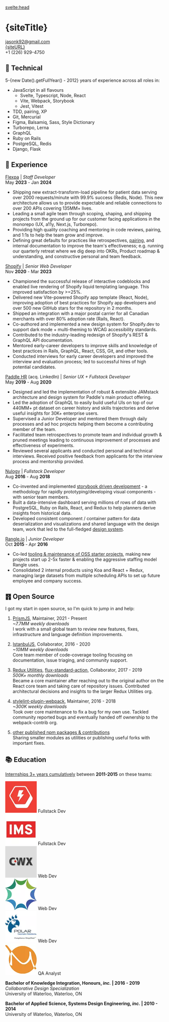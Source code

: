 <script>
   import { siteTitle, siteDescription, siteURL, siteLink } from '$lib/config.js';
</script>

<svelte:head>
  <title>{siteTitle} | Staff Dev Resume</title>
  <meta name="description" content="{siteTitle} - {siteDescription} Resume" />
</svelte:head>

<div class='print-only flex justify-between print-title'>

# {siteTitle}

jasonk92@gmail.com<br>
[{siteURL}]({siteLink})<br>
+1 (226) 929-4750

</div>

<article>
<aside class='technical'>

## 🧰 Technical

5-{new Date().getFullYear() - 2012} years of experience across all roles in:

- JavaScript in all flavours
  - Svelte, Typescript, Node, React
  - Vite, Webpack, Storybook
  - Jest, Vitest
- TDD, pairing, XP
- Git, Mercurial
- Figma, Balsamiq, Sass, Style Dictionary
- Turborepo, Lerna
- GraphQL
- Ruby on Rails
- PostgreSQL, Redis
- Django, Flask

</aside>

<section class='experience'>

## 🎒 Experience

[Flexpa](https://flexpa.com) | _Staff Developer_<br>
May **2023** - Jan **2024**

- Shipping new extract-transform-load pipeline for patient data serving over 2000 requests/minute with 99.9% success (Redis, Node). This new architecture allows us to provide expectable and reliable connections to over 200 APIs covering 135MM+ lives.
- Leading a small agile team through scoping, shaping, and shipping projects from the ground up for our customer facing applications in the monorepo (UX, a11y, Next.js, Turborepo).
- Providing high quality coaching and mentoring in code reviews, pairing, and 1:1s to help the team grow and improve.
- Defining great defaults for practices like retrospectives, [pairing](/learning/pairing), and internal documentation to improve the team's effectiveness; e.g. running our quarterly retreat where we dig deep into OKRs, Product roadmap & understanding, and constructive personal and team feedback.

[Shopify](https://shopify.dev) | _Senior Web Developer_<br>
Nov **2020** - Mar **2023**

- Championed the successful release of interactive codeblocks and enabled live rendering of Shopify liquid templating language. This improved satisfaction by >=25%.
- Delivered new Vite-powered Shopify app template (React, Node), improving adoption of best practices for Shopify app developers and over 500 new GitHub stars for the repository in 2 months.
- Shipped an integration with a major postal carrier for all Canadian merchants with over 80% adoption rate (Rails, React).
- Co-authored and implemented a new design system for Shopify.dev to support dark mode + multi-theming to WCAG accessibility standards.
- Contributed to the industry-leading redesign of Shopify's REST & GraphQL API documentation.
- Mentored early-career developers to improve skills and knowledge of best practices in Rails, GraphQL, React, CSS, Git, and other tools.
- Conducted interviews for early career developers and improved the interview and evaluation process; led to successful hires of high potential candidates.

[Paddle HR](https://www.paddlehr.com) (acq. LinkedIn) | _Senior UX + Fullstack Developer_<br>
May **2019** - Aug **2020**

- Designed and led the implementation of robust & extensible JAMstack architecture and design system for Paddle's main product offering.
- Led the adoption of GraphQL to easily build useful UIs on top of our 440MM+ pt dataset on career history and skills trajectories and derive useful insights for 30K+ enterprise users.
- Supervised a Junior Developer and mentored them through daily processes and ad hoc projects helping them become a contributing member of the team.
- Facilitated team retrospectives to promote team and individual growth & pruned meetings leading to continuous improvement of processes and effectiveness of experiments.
- Reviewed several applicants and conducted personal and technical interviews. Received positive feedback from applicants for the interview process and mentorship provided.

[Nulogy](http://nulogy.com) | _Fullstack Developer_<br>
Aug **2016** - Aug **2018**

- Co-invented and implemented [storybook driven development](https://medium.com/nulogy/storybook-driven-development-a3c517276c07) - a methodology for rapidly prototyping/developing visual components - with senior team members.
- Built a data-intensive dashboard serving millions of rows of data with PostgreSQL, Ruby on Rails, React, and Redux to help planners derive insights from historical data.
- Developed consistent component / container pattern for data deserialization and visualizations and shared language with the design team, work that led to the full-fledged [design system](https://nulogy.design/).

[Rangle.io](http://rangle.io) | _Junior Developer_<br>
Oct **2015** - Apr **2016**

- Co-led [tooling & maintenance of OSS starter projects](https://github.com/rangle?utf8=%E2%9C%93&q=starter&type=&language=), making new projects start up 2-5x faster & enabling the aggressive staffing model Rangle uses.
- Consolidated 2 internal products using Koa and React + Redux, managing large datasets from multiple scheduling APIs to set up future employee and company success.

</section>

<section class='oss'>

## ䷢ Open Source

I got my start in open source, so I'm quick to jump in and help:

1. [PrismJS](https://github.com/prismjs/prism), Maintainer, 2021 - Present<br>
   _~7.7MM weekly downloads_<br>
   I work with a small global team to review new features, fixes, infrastructure and language definition improvements.

1. [IstanbulJS](https://github.com/istanbuljs), Collaborator, 2016 - 2020<br>
   _~10MM weekly downloads_<br>
   Core team member of code-coverage tooling focusing on documentation, issue triaging, and community support.

<span class='no-print'>

3. [Redux Utilities](https://github.com/redux-utilities), [flux-standard-action](https://www.npmjs.com/package/flux-standard-action), Collaborator, 2017 - 2019<br>
   _500K+ monthly downloads_<br>
   Became a core maintainer after reaching out to the original author on the React core team and taking care of repository issues. Contributed architectural decisions and insights to the larger Redux Utilities org.

1. [stylelint-plugin-webpack](https://github.com/webpack-contrib/stylelint-webpack-plugin), Maintainer, 2016 - 2018<br>
   _~300K weekly downloads_<br>
   Took over core maintenance to fix a bug for my own use. Tackled community reported bugs and eventually handed off ownership to the webpack-contrib org.

1. [other published npm packages & contributions](https://www.npmjs.com/~jakxz)<br>
   Sharing smaller modules as utilities or publishing useful forks with important fixes.

</span>
</section>
<section class='education'>

## 📚 Education

[Internships 3+ years cumulatively](https://linkedin.com/in/jgkurian) between **2011-2015** on these teams:

<div class="flex gap-y-4 flex-wrap justify-between captions">
  <div class="basis-1/3 inline-flex flex-col items-center"><img width="100" height="100" src="/images/boltmade.webp" alt="Boltmade logo" title="Fullstack Developer at Boltmade" /> Fullstack Dev</div>
  <div class="basis-1/3 inline-flex flex-col items-center"><img width="100" height="100" src="/images/ims.webp" alt="Intelligent Mechatronic Systems Inc. logo" title="Fullstack Developer at IMS" /> Fullstack Dev</div>
  <div class="basis-1/3 inline-flex flex-col items-center"><img width="100" height="100" src="/images/coreworx.webp" alt="Coreworx Inc. logo" title="Web Developer at Coreworx" /> Web Dev</div>
  <div class="basis-1/3 inline-flex flex-col items-center"><img width="100" height="100" src="/images/bluesun.webp" alt="BlueSun logo" title="Web Developer at BlueSun / Wealthserv" /> Web Dev</div>
  <div class="basis-1/3 inline-flex flex-col items-center"><img width="100" height="100" src="/images/polar.webp" title="Web Developer at Polar Geomatics Solutions LP" alt="Polar Geomatics Solutions logo" /> Web Dev</div>
  <div class="basis-1/3 inline-flex flex-col items-center"><img width="100" height="100" src="/images/morega.webp" alt="Morega systems logo" title="QA Analyst at Morega Systems Inc."/> QA Analyst</div>
</div>

**Bachelor of Knowledge Integration, Honours, _inc._ | 2016 - 2019**<br>
_Collaborative Design Specialization_<br>
University of Waterloo, Waterloo, ON

**Bachelor of Applied Science, Systems Design Engineering, _inc._ | 2010 - 2014**<br>
University of Waterloo, Waterloo, ON

</section>
</article>

<style src='./resume.scss' />

